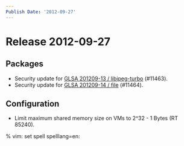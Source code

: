 ```yaml
---
Publish Date: '2012-09-27'
---
```


# Release 2012-09-27

## Packages

- Security update for [GLSA 201209-13 / libjpeg-turbo](http://www.gentoo.org/security/en/glsa/glsa-201209-13.xml) (#11463).
- Security update for [GLSA 201209-14 / file](http://www.gentoo.org/security/en/glsa/glsa-201209-14.xml) (#11464).

## Configuration

- Limit maximum shared memory size on VMs to 2^32 - 1 Bytes (RT 85240).

% vim: set spell spelllang=en:
